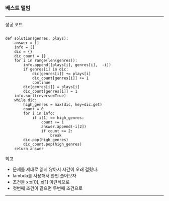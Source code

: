 ### 베스트 앨범

---

성공 코드

```

def solution(genres, plays):
    answer = []
    info = []
    dic = {}
    dic_count = {}
    for i in range(len(genres)):
        info.append([plays[i], genres[i],  -i])
        if genres[i] in dic:
            dic[genres[i]] += plays[i]
            dic_count[genres[i]] += 1
            continue
        dic[genres[i]] = plays[i]
        dic_count[genres[i]] = 1
    info.sort(reverse=True)
    while dic:
        high_genres = max(dic, key=dic.get)
        count = 0
        for i in info:
            if i[1] == high_genres:
                count += 1
                answer.append(-i[2])
                if count >= 2:
                    break
        dic.pop(high_genres)
        dic_count.pop(high_genres)
    return answer
```

회고

- 문제를 제대로 읽지 않아서 시간이 오래 걸렸다.
- lambda를 사용해서 한번 풀어보자
- 조건을 x:x[0], x[1] 이런식으로
- 첫번째 조건이 같으면 두번째 조건으로

---
